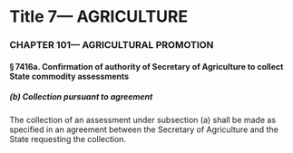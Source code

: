 
# Title 7— AGRICULTURE
### CHAPTER 101— AGRICULTURAL PROMOTION
#### § 7416a. Confirmation of authority of Secretary of Agriculture to collect State commodity assessments
##### (b) Collection pursuant to agreement

The collection of an assessment under subsection (a) shall be made as specified in an agreement between the Secretary of Agriculture and the State requesting the collection.
